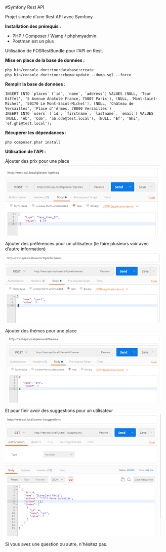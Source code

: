 #Symfony Rest API

Projet simple d'une Rest API avec Symfony.

**Installation des prérequis :**

- PHP / Composer / Wamp / phphmyadmin
- Postman est un plus

Utilisation de FOSRestBundle pour l'API en Rest.

**Mise en place de la base de données :**
```
php bin/console doctrine:database:create
php bin/console doctrine:schema:update --dump-sql --force
```

**Remplir la base de données :** 
```
INSERT INTO `places` (`id`, `name`, `address`) VALUES (NULL, 'Tour Eiffel', '5 Avenue Anatole France, 75007 Paris'), (NULL, 'Mont-Saint-Michel', '50170 Le Mont-Saint-Michel'), (NULL, 'Château de Versailles', 'Place d''Armes, 78000 Versailles')
INSERT INTO `users` (`id`, `firstname`, `lastname`, `email`) VALUES (NULL, 'Ab', 'Cde', 'ab.cde@test.local'), (NULL, 'Ef', 'Ghi', 'ef.ghi@test.local');
```

**Récupérer les dépendances :**

```
php composer.phar install
```

**Utilisation de l'API :**

Ajouter des prix pour une place
![Alt text](/assets/addPrice.png?raw=true "Ajouter un prix")

Ajouter des préférences pour un utilisateur (le faire plusieurs voir avec d'autre information)
![Alt text](/assets/addPreference.png?raw=true "Ajouter une préférence")

Ajouter des thémes pour une place
![Alt text](/assets/addThemes.png?raw=true "Ajouter un théme")

Et pour finir avoir des suggestions pour un utilisateur 
![Alt text](/assets/addSuggestions.png?raw=true "Avoir des suggestions")

Si vous avez une question ou autre, n'hésitez pas.
